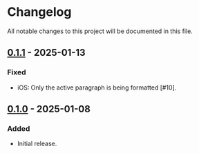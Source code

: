 # Changelog

All notable changes to this project will be documented in this file.

## [0.1.1] - 2025-01-13

### Fixed

-   iOS: Only the active paragraph is being formatted [#10].

## [0.1.0] - 2025-01-08

### Added

-   Initial release.

[0.1.1]: https://github.com/s77rt/react-native-markdown/compare/v0.1.0...v0.1.1
[0.1.0]: https://github.com/s77rt/react-native-markdown/releases/tag/v0.1.0
